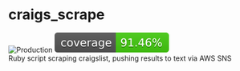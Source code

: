 # craigs_scrape
![Production](https://github.com/tmtarpinian/craigify/.github/workflows/ci.yml/badge.svg)
![Coverage](badge.svg)
<br>
Ruby script scraping craigslist, pushing results to text via AWS SNS
